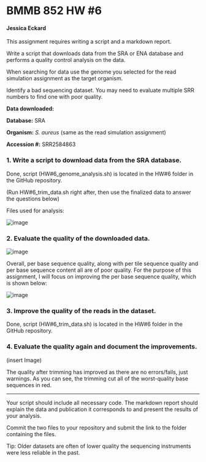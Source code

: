 # BMMB 852 HW #6

#### Jessica Eckard

This assignment requires writing a script and a markdown report.

Write a script that downloads data from the SRA or ENA database and performs a quality control analysis on the data.

When searching for data use the genome you selected for the read simulation assignment as the target organism.

Identify a bad sequencing dataset. You may need to evaluate multiple SRR numbers to find one with poor quality.

**Data downloaded:**

**Database:** SRA

**Organism:** *S. aureus* (same as the read simulation assignment)

**Accession #:** SRR2584863

### 1.	Write a script to download data from the SRA database.

Done, script (HW#6_genome_analysis.sh) is located in the HW#6 folder in the GitHub repository. 

(Run HW#6_trim_data.sh right after, then use the finalized data to answer the questions below)

Files used for analysis:

![image](https://github.com/user-attachments/assets/d4d47426-e86a-478c-a7e8-d44b4dc74ff4)



### 2.	Evaluate the quality of the downloaded data.
 
![image](https://github.com/user-attachments/assets/c96758b8-ecd2-4edd-a2ed-fe2692dc6994)


Overall, per base sequence quality, along with per tile sequence quality and per base sequence content all are of poor quality. For the purpose of this assignment, I will focus on improving the per base sequence quality, which is shown below:

![image](https://github.com/user-attachments/assets/a9c04a65-7235-44ea-97b1-7055df6657cc)

 
### 3.	Improve the quality of the reads in the dataset.
Done, script (HW#6_trim_data.sh) is located in the HW#6 folder in the GitHub repository.

### 4.	Evaluate the quality again and document the improvements.
 
 (insert Image)

The quality after trimming has improved as there are no errors/fails, just warnings. As you can see, the trimming cut all of the worst-quality base sequences in red. 

--------------

Your script should include all necessary code. The markdown report should explain the data and publication it corresponds to and present the results of your analysis.

Commit the two files to your repository and submit the link to the folder containing the files.

Tip: Older datasets are often of lower quality the sequencing instruments were less reliable in the past.

